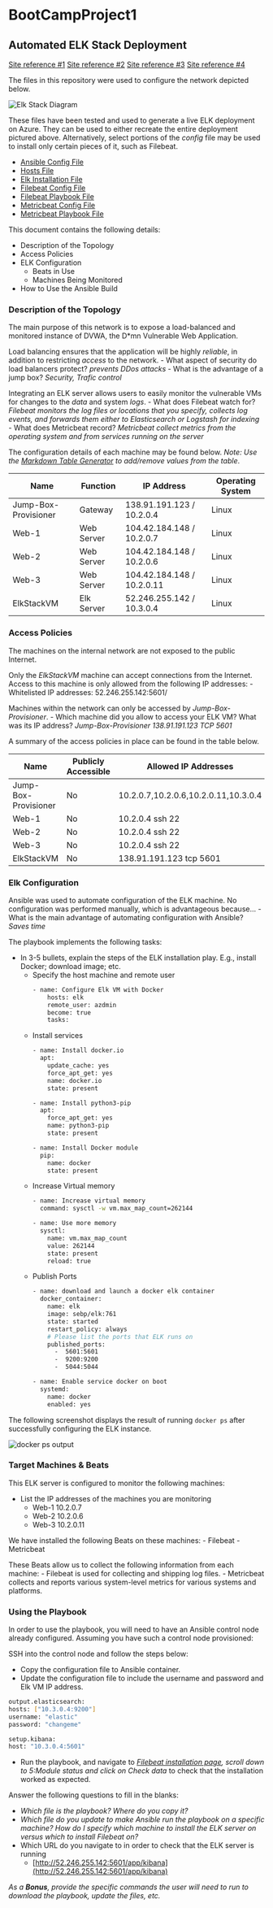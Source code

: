 # BootCampProject1
## Automated ELK Stack Deployment

[Site reference #1](https://avinetworks.com/what-is-load-balancing)
[Site reference #2](https://www.elastic.co/guide/en/beats/filebeat/current/filebeat-overview.html)
[Site reference #3](https://www.elastic.co/guide/en/beats/metricbeat/current/metricbeat-overview.html)
[Site reference #4](https://logz.io/blog/beats-tutorial/)

The files in this repository were used to configure the network depicted below.

![Elk Stack Diagram](https://github.com/dyancms05/BootCampProject1/blob/main/Diagram/Elk%20Stack.png)

These files have been tested and used to generate a live ELK deployment on Azure. They can be used to either recreate the entire deployment pictured above. Alternatively, select portions of the *config* file may be used to install only certain pieces of it, such as Filebeat.

  - [Ansible Config File](https://github.com/dyancms05/BootCampProject1/blob/main/Ansible/ansible.cfg)
  - [Hosts File](https://github.com/dyancms05/BootCampProject1/blob/main/Ansible/hosts.yml)
  - [Elk Installation File](https://github.com/dyancms05/BootCampProject1/blob/main/Ansible/install-elk.yml)
  - [Filebeat Config File](https://github.com/dyancms05/BootCampProject1/blob/main/Ansible/filebeat-config.yml)
  - [Filebeat Playbook File](https://github.com/dyancms05/BootCampProject1/blob/main/Ansible/filebeat-playbook.yml)
  - [Metricbeat Config File](https://github.com/dyancms05/BootCampProject1/blob/main/Ansible/metricbeat-config.yml)
  - [Metricbeat Playbook File](https://github.com/dyancms05/BootCampProject1/blob/main/Ansible/metricbeat-playbook.yml)

This document contains the following details:
- Description of the Topology
- Access Policies
- ELK Configuration
  - Beats in Use
  - Machines Being Monitored
- How to Use the Ansible Build


### Description of the Topology

The main purpose of this network is to expose a load-balanced and monitored instance of DVWA, the D*mn Vulnerable Web Application.

Load balancing ensures that the application will be highly *reliable*, in addition to restricting *access* to the network.
	- What aspect of security do load balancers protect? *prevents DDos attacks*
	- What is the advantage of a jump box? *Security, Trafic control*

Integrating an ELK server allows users to easily monitor the vulnerable VMs for changes to the *data* and system *logs*.
	- What does Filebeat watch for? *Filebeat monitors the log files or locations that you specify, collects log events, and forwards them either to Elasticsearch or Logstash for indexing*
	- What does Metricbeat record? *Metricbeat collect metrics from the operating system and from services running on the server*

The configuration details of each machine may be found below.
_Note: Use the [Markdown Table Generator](http://www.tablesgenerator.com/markdown_tables) to add/remove values from the table_.

| Name     | Function | IP Address | Operating System |
|----------|----------|------------|------------------|
| Jump-Box-Provisioner | Gateway  | 138.91.191.123 / 10.2.0.4 | Linux |
| Web-1 | Web Server | 104.42.184.148 / 10.2.0.7 | Linux |
| Web-2 | Web Server | 104.42.184.148 / 10.2.0.6 | Linux |
| Web-3 | Web Server | 104.42.184.148 / 10.2.0.11 | Linux |
| ElkStackVM | Elk Server | 52.246.255.142 / 10.3.0.4 | Linux |

### Access Policies

The machines on the internal network are not exposed to the public Internet. 

Only the *ElkStackVM* machine can accept connections from the Internet. Access to this machine is only allowed from the following IP addresses:
	- Whitelisted IP addresses: 52.246.255.142:5601/

Machines within the network can only be accessed by *Jump-Box-Provisioner*.
	- Which machine did you allow to access your ELK VM? What was its IP address? *Jump-Box-Provisioner 138.91.191.123 TCP 5601*

A summary of the access policies in place can be found in the table below.

| Name     | Publicly Accessible | Allowed IP Addresses |
|----------|---------------------|----------------------|
| Jump-Box-Provisioner | No  | 10.2.0.7,10.2.0.6,10.2.0.11,10.3.0.4 |
| Web-1 | No | 10.2.0.4 ssh 22 |
| Web-2 | No | 10.2.0.4 ssh 22 |
| Web-3 | No | 10.2.0.4 ssh 22 |
| ElkStackVM | No | 138.91.191.123 tcp 5601 |

### Elk Configuration

Ansible was used to automate configuration of the ELK machine. No configuration was performed manually, which is advantageous because...
	- What is the main advantage of automating configuration with Ansible? *Saves time*

The playbook implements the following tasks:
- In 3-5 bullets, explain the steps of the ELK installation play. E.g., install Docker; download image; etc.
	- Specify the host machine and remote user
		```bash
		- name: Configure Elk VM with Docker
		    hosts: elk
		    remote_user: azdmin
		    become: true
		    tasks:
		```
	- Install services
		```bash
        - name: Install docker.io
          apt:
            update_cache: yes
            force_apt_get: yes
            name: docker.io
            state: present
	    
        - name: Install python3-pip
          apt:
            force_apt_get: yes
            name: python3-pip
            state: present
	    
        - name: Install Docker module
          pip:
            name: docker
            state: present
		```
	- Increase Virtual memory
		```bash
	    - name: Increase virtual memory
		  command: sysctl -w vm.max_map_count=262144

	    - name: Use more memory
          sysctl:
            name: vm.max_map_count
            value: 262144
            state: present
            reload: true
		 ```
	- Publish Ports
		```bash
        - name: download and launch a docker elk container
          docker_container:
            name: elk
            image: sebp/elk:761
            state: started
            restart_policy: always
            # Please list the ports that ELK runs on
            published_ports:
              -  5601:5601
              -  9200:9200
              -  5044:5044
	    
        - name: Enable service docker on boot
          systemd:
            name: docker
            enabled: yes
		```
		
The following screenshot displays the result of running `docker ps` after successfully configuring the ELK instance.

![docker ps output](https://github.com/dyancms05/BootCampProject1/blob/main/Images/docker_ps.png)

### Target Machines & Beats
This ELK server is configured to monitor the following machines:
- List the IP addresses of the machines you are monitoring
	- Web-1 10.2.0.7
	- Web-2 10.2.0.6
	- Web-3 10.2.0.11

We have installed the following Beats on these machines:
	- Filebeat
	- Metricbeat

These Beats allow us to collect the following information from each machine:
	- Filebeat is used for collecting and shipping log files.
	- Metricbeat collects and reports various system-level metrics for various systems and platforms.

### Using the Playbook
In order to use the playbook, you will need to have an Ansible control node already configured. Assuming you have such a control node provisioned: 

SSH into the control node and follow the steps below:
- Copy the configuration file to Ansible container.
- Update the configuration file to include the username and password and Elk VM IP address.
```bash
output.elasticsearch:
hosts: ["10.3.0.4:9200"]
username: "elastic"
password: "changeme"
```
```bash
setup.kibana:
host: "10.3.0.4:5601"
```
- Run the playbook, and navigate to *[Filebeat installation page](http://52.246.255.142:5601/app/kibana#/home/tutorial/systemLogs), scroll down to 5:Module status and click on Check data* to check that the installation worked as expected.

Answer the following questions to fill in the blanks:
- _Which file is the playbook? Where do you copy it?_
- _Which file do you update to make Ansible run the playbook on a specific machine? How do I specify which machine to install the ELK server on versus which to install Filebeat on?_
- Which URL do you navigate to in order to check that the ELK server is running
	- [http://52.246.255.142:5601/app/kibana](http://52.246.255.142:5601/app/kibana)

_As a **Bonus**, provide the specific commands the user will need to run to download the playbook, update the files, etc._